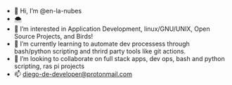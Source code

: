 - 👋 Hi, I’m @en-la-nubes
- :cloud_with_snow: 
- 👀 I’m interested in Application Development, linux/GNU/UNIX, Open Source Projects, and Birds!
- 🌱 I’m currently learning to automate dev processess through bash/python scripting and thrird party tools like git actions. 
- 💞️ I’m looking to collaborate on full stack apps, dev ops, bash and python scripting, ras pi projects
- 📫 diego-de-developer@protonmail.com

<!---
en-la-nubes/en-la-nubes is a ✨ special ✨ repository because its `README.md` (this file) appears on your GitHub profile.
You can click the Preview link to take a look at your changes.
--->
